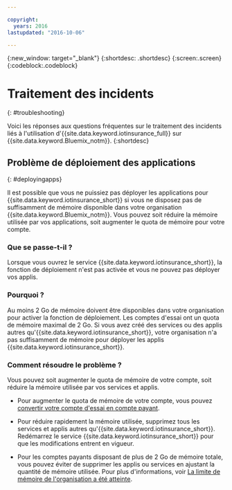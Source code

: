 ```yaml
---

copyright:
  years: 2016
lastupdated: "2016-10-06"

---
```


<!-- Common attributes used in the template are defined as follows: -->
{:new_window: target="\_blank"}
{:shortdesc: .shortdesc}
{:screen:.screen}
{:codeblock:.codeblock}


# Traitement des incidents
{: #troubleshooting}

Voici les réponses aux questions fréquentes sur le traitement des incidents liés à l'utilisation d'{{site.data.keyword.iotinsurance_full}} sur {{site.data.keyword.Bluemix_notm}}.
{:shortdesc}

## Problème de déploiement des applications
{: #deployingapps}

Il est possible que vous ne puissiez pas déployer les applications pour {{site.data.keyword.iotinsurance_short}} si vous ne disposez pas de suffisamment de mémoire disponible dans votre organisation {{site.data.keyword.Bluemix_notm}}. Vous pouvez soit réduire la mémoire utilisée par vos applications, soit augmenter le quota de mémoire pour votre compte.

### Que se passe-t-il ?

Lorsque vous ouvrez le service {{site.data.keyword.iotinsurance_short}}, la fonction de déploiement n'est pas activée et vous ne pouvez pas déployer vos applis.

### Pourquoi ? 

Au moins 2 Go de mémoire doivent être disponibles dans votre organisation pour activer la fonction de déploiement. Les comptes d'essai ont un quota de mémoire maximal de 2 Go. Si vous avez créé des services ou des applis autres qu'{{site.data.keyword.iotinsurance_short}}, votre organisation n'a pas suffisamment de mémoire pour déployer les applis {{site.data.keyword.iotinsurance_short}}.

### Comment résoudre le problème ?

Vous pouvez soit augmenter le quota de mémoire de votre compte, soit réduire la mémoire utilisée par vos services et applis.

  - Pour augmenter le quota de mémoire de votre compte, vous pouvez [convertir votre compte d'essai en compte payant](https://console.ng.bluemix.net/docs/pricing/index.html#pay-accounts).

  - Pour réduire rapidement la mémoire utilisée, supprimez tous les services et applis autres qu'{{site.data.keyword.iotinsurance_short}}. Redémarrez le service {{site.data.keyword.iotinsurance_short}} pour que les modifications entrent en vigueur.

  - Pour les comptes payants disposant de plus de 2 Go de mémoire totale, vous pouvez éviter de supprimer les applis ou services en ajustant la quantité de mémoire utilisée. Pour plus d'informations, voir [La limite de mémoire de l'organisation a été atteinte](https://console.ng.bluemix.net/docs/troubleshoot/ts_apps.html#ts_outofmemory).
